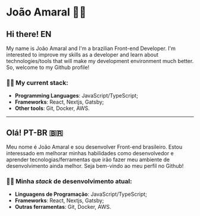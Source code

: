 # João Amaral :man_technologist:

## Hi there! EN
My name is João Amaral and I'm a brazilian Front-end Developer. I'm interested to improve my skills as a developer and learn about technologies/tools that will make my development environment much better. So, welcome to my Github profile!

### :man_technologist: My current stack:
 - **Programming Languages**: JavaScript/TypeScript;
 - **Frameworks**: React, Nextjs, Gatsby;
 - **Other tools**: Git, Docker, AWS.
----------------------------
## Olá! PT-BR 🇧🇷
Meu nome é João Amaral e sou desenvolver Front-end brasileiro. Estou interessado em melhorar minhas habilidades como desenvolvedor e aprender tecnologias/ferramentas que irão fazer meu ambiente de desenvolvimento ainda melhor. Seja bem-vindo ao meu perfil no Github!

### :man_technologist: Minha _stack_ de desenvolvimento atual:
 - **Linguagens de Programação**: JavaScript/TypeScript;
 - **Frameworks**: React, Nextjs, Gatsby;
 - **Outras ferramentas**: Git, Docker, AWS.
 
